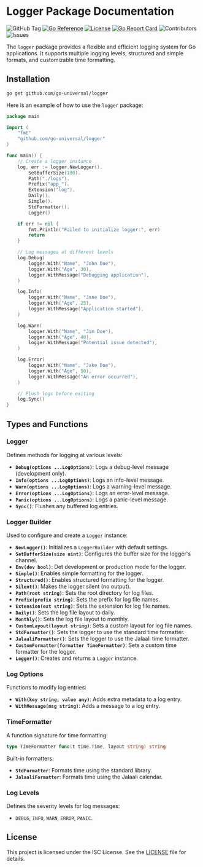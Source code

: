 # Logger Package Documentation

![GitHub Tag](https://img.shields.io/github/v/tag/go-universal/logger?sort=semver&label=version)
[![Go Reference](https://pkg.go.dev/badge/github.com/go-universal/logger.svg)](https://pkg.go.dev/github.com/go-universal/logger)
[![License](https://img.shields.io/badge/license-ISC-blue.svg)](https://github.com/go-universal/logger/blob/main/LICENSE)
[![Go Report Card](https://goreportcard.com/badge/github.com/go-universal/logger)](https://goreportcard.com/report/github.com/go-universal/logger)
![Contributors](https://img.shields.io/github/contributors/go-universal/logger)
![Issues](https://img.shields.io/github/issues/go-universal/logger)

The `logger` package provides a flexible and efficient logging system for Go applications. It supports multiple logging levels, structured and simple formats, and customizable time formatting.

## Installation

```bash
go get github.com/go-universal/logger
```

Here is an example of how to use the `logger` package:

```go
package main

import (
    "fmt"
    "github.com/go-universal/logger"
)

func main() {
    // Create a logger instance
    log, err := logger.NewLogger().
        SetBufferSize(100).
        Path("./logs").
        Prefix("app_").
        Extension("log").
        Daily().
        Simple().
        StdFormatter().
        Logger()

    if err != nil {
        fmt.Println("Failed to initialize logger:", err)
        return
    }

    // Log messages at different levels
    log.Debug(
        logger.With("Name", "John Doe"),
        logger.With("Age", 30),
        logger.WithMessage("Debugging application"),
    )

    log.Info(
        logger.With("Name", "Jane Doe"),
        logger.With("Age", 25),
        logger.WithMessage("Application started"),
    )

    log.Warn(
        logger.With("Name", "Jim Doe"),
        logger.With("Age", 40),
        logger.WithMessage("Potential issue detected"),
    )

    log.Error(
        logger.With("Name", "Jake Doe"),
        logger.With("Age", 50),
        logger.WithMessage("An error occurred"),
    )

    // Flush logs before exiting
    log.Sync()
}
```

## Types and Functions

### Logger

Defines methods for logging at various levels:

- **`Debug(options ...LogOptions)`**: Logs a debug-level message (development only).
- **`Info(options ...LogOptions)`**: Logs an info-level message.
- **`Warn(options ...LogOptions)`**: Logs a warning-level message.
- **`Error(options ...LogOptions)`**: Logs an error-level message.
- **`Panic(options ...LogOptions)`**: Logs a panic-level message.
- **`Sync()`**: Flushes any buffered log entries.

### Logger Builder

Used to configure and create a `Logger` instance:

- **`NewLogger()`**: Initializes a `LoggerBuilder` with default settings.
- **`SetBufferSize(size uint)`**: Configures the buffer size for the logger's channel.
- **`Env(dev bool)`**: Det development or production mode for the logger.
- **`Simple()`**: Enables simple formatting for the logger.
- **`Structured()`**: Enables structured formatting for the logger.
- **`Silent()`**: Makes the logger silent (no output).
- **`Path(root string)`**: Sets the root directory for log files.
- **`Prefix(prefix string)`**: Sets the prefix for log file names.
- **`Extension(ext string)`**: Sets the extension for log file names.
- **`Daily()`**: Sets the log file layout to daily.
- **`Monthly()`**: Sets the log file layout to monthly.
- **`CustomLayout(layout string)`**: Sets a custom layout for log file names.
- **`StdFormatter()`**: Sets the logger to use the standard time formatter.
- **`JalaaliFormatter()`**: Sets the logger to use the Jalaali time formatter.
- **`CustomFormatter(formatter TimeFormatter)`**: Sets a custom time formatter for the logger.
- **`Logger()`**: Creates and returns a `Logger` instance.

### Log Options

Functions to modify log entries:

- **`With(key string, value any)`**: Adds extra metadata to a log entry.
- **`WithMessage(msg string)`**: Adds a message to a log entry.

### TimeFormatter

A function signature for time formatting:

```go
type TimeFormatter func(t time.Time, layout string) string
```

Built-in formatters:

- **`StdFormatter`**: Formats time using the standard library.
- **`JalaaliFormatter`**: Formats time using the Jalaali calendar.

### Log Levels

Defines the severity levels for log messages:

- `DEBUG`, `INFO`, `WARN`, `ERROR`, `PANIC`.

## License

This project is licensed under the ISC License. See the [LICENSE](LICENSE) file for details.

